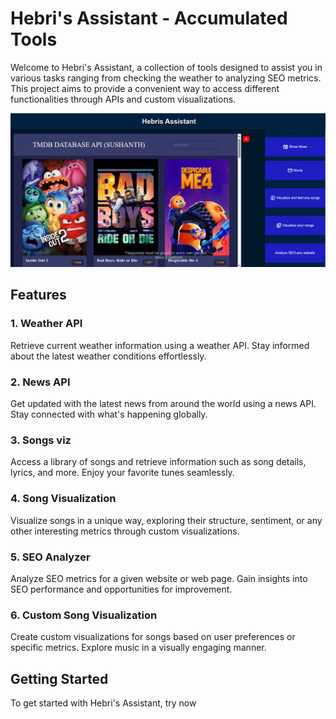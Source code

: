 
# Hebri's Assistant - Accumulated Tools

Welcome to Hebri's Assistant, a collection of tools designed to assist you in various tasks ranging from checking the weather to analyzing SEO metrics. This project aims to provide a convenient way to access different functionalities through APIs and custom visualizations.

![Hebri's Assistant](movie.png)

## Features

### 1. Weather API

Retrieve current weather information using a weather API. Stay informed about the latest weather conditions effortlessly.

### 2. News API

Get updated with the latest news from around the world using a news API. Stay connected with what's happening globally.

### 3. Songs viz

Access a library of songs and retrieve information such as song details, lyrics, and more. Enjoy your favorite tunes seamlessly.

### 4. Song Visualization

Visualize songs in a unique way, exploring their structure, sentiment, or any other interesting metrics through custom visualizations.

### 5. SEO Analyzer

Analyze SEO metrics for a given website or web page. Gain insights into SEO performance and opportunities for improvement.

### 6. Custom Song Visualization

Create custom visualizations for songs based on user preferences or specific metrics. Explore music in a visually engaging manner.

## Getting Started

To get started with Hebri's Assistant, try now 



